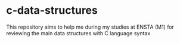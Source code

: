 # c-data-structures
This repository aims to help me during my studies at ENSTA (M1) for reviewing the main data structures with C language syntax
